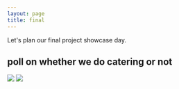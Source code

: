 ```yaml
---
layout: page
title: final
---
```


Let's plan our final project showcase day.

## poll on whether we do catering or not

[![](https://m131jyck4m.execute-api.us-west-2.amazonaws.com/prod/poll/01BS93EVTQQHJ0MH9MCFM9BB4G/Yes%3A%20food%20please%20and%20I%20can%20contribute%20%24)](https://m131jyck4m.execute-api.us-west-2.amazonaws.com/prod/poll/01BS93EVTQQHJ0MH9MCFM9BB4G/Yes%3A%20food%20please%20and%20I%20can%20contribute%20%24/vote)
[![](https://m131jyck4m.execute-api.us-west-2.amazonaws.com/prod/poll/01BS93EVTQQHJ0MH9MCFM9BB4G/No%3A%20food%20not%20necessary)](https://m131jyck4m.execute-api.us-west-2.amazonaws.com/prod/poll/01BS93EVTQQHJ0MH9MCFM9BB4G/No%3A%20food%20not%20necessary/vote)
